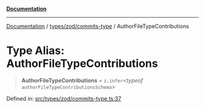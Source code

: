 [**Documentation**](../../../../README.md)

***

[Documentation](../../../../README.md) / [types/zod/commits-type](../README.md) / AuthorFileTypeContributions

# Type Alias: AuthorFileTypeContributions

> **AuthorFileTypeContributions** = `z.infer`\<*typeof* `authorFileTypeContributionsSchema`\>

Defined in: [src/types/zod/commits-type.ts:37](https://github.com/joeng03/RepoSense/blob/3f722058ea4a4c6de9dfb6b764fc6baf0e159e62/frontend/src/types/zod/commits-type.ts#L37)
